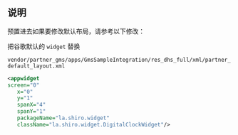 ## 说明

预置进去如果要修改默认布局，请参考以下修改：

把谷歌默认的 `widget` 替换

`vendor/partner_gms/apps/GmsSampleIntegration/res_dhs_full/xml/partner_default_layout.xml`

```xml
<appwidget
screen="0"
   x="0"
   y="1"
   spanX="4"
   spanY="1"
   packageName="la.shiro.widget"
   className="la.shiro.widget.DigitalClockWidget"/> 
```



